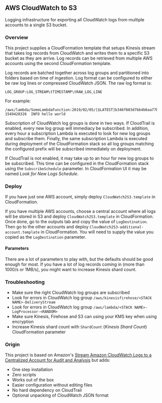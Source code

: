 ## AWS CloudWatch to S3

Logging infrastructure for exporting all CloudWatch logs from multiple accounts to a single S3 bucket.

### Overview

This project supplies a CloudFormation template that setups Kinesis stream that takes log records from CloudWatch and
writes them to a specific S3 bucket as they are arrive. Log records can be retrieved from multiple AWS accounts using
the second CloudFormation template.

Log records are batched together across log groups and partitioned into folders based on time of ingestion. Log format
can be configured to either be raw log lines or compressed CloudWatch JSON. The raw log format is:

    LOG_GROUP:LOG_STREAM\tTIMESTAMP\tRAW_LOG_LINE

For example:

    /aws/lambda/SomeLambdaFunction:2019/02/05/[$LATEST]b346f603d7bb4b6aa77b53bc4050bc37 1549428326  INFO hello world

Subscription of CloudWatch log groups is done in two ways. If CloudTrail is enabled, every new log group will immediacy
be subscribed. In addition, every hour a subscription Lambda is executed to look for new log groups and subscribe them.
Finally, the same subscription Lambda is executed during deployment of the CloudFormation stack so all log groups
matching the configured prefix will be subscribed immediately on deployment.

If CloudTrail is not enabled, it may take up to an hour for new log groups to be subscribed. This time can be configured
in the CloudFormation stack using the `SubscribeSchedule` parameter. In CloudFormation UI it may be named _Look for New
Logs Schedule_. 

### Deploy

If you have just one AWS account, simply deploy `CloudWatch2S3.template` in CloudFormation.

If you have multiple AWS accounts, choose a central account where all logs will be stored in S3 and deploy
`CloudWatch2S3.template` in CloudFormation. Once done, go to the outputs tab and copy the value of `LogDestination`.
Then go to the other accounts and deploy `CloudWatch2S3-additional-account.template` in CloudFormation. You will need to
supply the value you copied as the `LogDestination` parameter.

#### Parameters

There are a lot of parameters to play with, but the defaults should be good enough for most. If you have a lot of log
records coming in (more than 1000/s or 1MB/s), you might want to increase Kinesis shard count.

### Troubleshooting

* Make sure the right CloudWatch log groups are subscribed
* Look for errors in CloudWatch log group `/aws/kinesisfirehose/<STACK NAME>-DeliveryStream`
* Look for errors in CloudWatch log group `/aws/lambda/<STACK NAME>-LogProcessor-<RANDOM>`
* Make sure Kinesis, Firehose and S3 can using your KMS key when using encryption
* Increase Kinesis shard count with `ShardCount` (_Kinesis Shard Count_) CloudFormation parameter

### Origin

This project is based on Amazon's [Stream Amazon CloudWatch Logs to a Centralized Account for Audit and Analysis](https://aws.amazon.com/blogs/architecture/stream-amazon-cloudwatch-logs-to-a-centralized-account-for-audit-and-analysis/) but adds:

* One step installation
* Zero scripts
* Works out of the box
* Easier configuration without editing files
* No hard dependency on CloudTrail
* Optional unpacking of CloudWatch JSON format
